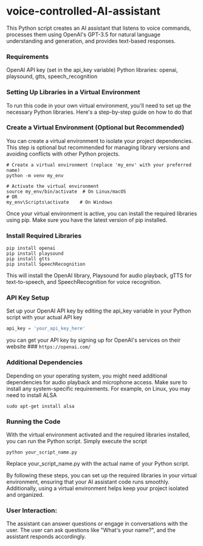 # voice-controlled-AI-assistant
This Python script creates an AI assistant that listens to voice commands, processes them using OpenAI's GPT-3.5 for natural language understanding and generation, and provides text-based responses. 

### Requirements 
OpenAI API key (set in the api_key variable)
Python libraries: openai, playsound, gtts, speech_recognition

### Setting Up Libraries in a Virtual Environment
To run this code in your own virtual environment, you'll need to set up the necessary Python libraries. Here's a step-by-step guide on how to do that

### Create a Virtual Environment (Optional but Recommended)
You can create a virtual environment to isolate your project dependencies. This step is optional but recommended for managing library versions and avoiding conflicts with other Python projects.


```shell
# Create a virtual environment (replace 'my_env' with your preferred name)
python -m venv my_env

# Activate the virtual environment
source my_env/bin/activate  # On Linux/macOS
# OR
my_env\Scripts\activate    # On Windows
```
Once your virtual environment is active, you can install the required libraries using pip. Make sure you have the latest version of pip installed.

### Install Required Libraries

```shell
pip install openai
pip install playsound
pip install gtts
pip install SpeechRecognition
```
This will install the OpenAI library, Playsound for audio playback, gTTS for text-to-speech, and SpeechRecognition for voice recognition.

### API Key Setup
Set up your OpenAI API key by editing the api_key variable in your Python script with your actual API key
```python
api_key = 'your_api_key_here'
```
you can get your API key by signing up for OpenAI's services on their website ### ```https://openai.com/```

### Additional Dependencies
Depending on your operating system, you might need additional dependencies for audio playback and microphone access. Make sure to install any system-specific requirements.
For example, on Linux, you may need to install ALSA
```shell
sudo apt-get install alsa
```
### Running the Code
With the virtual environment activated and the required libraries installed, you can run the Python script. Simply execute the script
```shell
python your_script_name.py
```
Replace your_script_name.py with the actual name of your Python script.

By following these steps, you can set up the required libraries in your virtual environment, ensuring that your AI assistant code runs smoothly. Additionally, using a virtual environment helps keep your project isolated and organized.

### User Interaction:
The assistant can answer questions or engage in conversations with the user.
The user can ask questions like "What's your name?", and the assistant responds accordingly.
